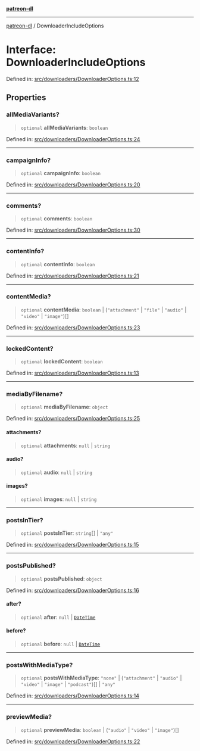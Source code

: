 [**patreon-dl**](../README.md)

***

[patreon-dl](../README.md) / DownloaderIncludeOptions

# Interface: DownloaderIncludeOptions

Defined in: [src/downloaders/DownloaderOptions.ts:12](https://github.com/patrickkfkan/patreon-dl/blob/13dcc2ff5398507f6088673ed657c12686142841/src/downloaders/DownloaderOptions.ts#L12)

## Properties

### allMediaVariants?

> `optional` **allMediaVariants**: `boolean`

Defined in: [src/downloaders/DownloaderOptions.ts:24](https://github.com/patrickkfkan/patreon-dl/blob/13dcc2ff5398507f6088673ed657c12686142841/src/downloaders/DownloaderOptions.ts#L24)

***

### campaignInfo?

> `optional` **campaignInfo**: `boolean`

Defined in: [src/downloaders/DownloaderOptions.ts:20](https://github.com/patrickkfkan/patreon-dl/blob/13dcc2ff5398507f6088673ed657c12686142841/src/downloaders/DownloaderOptions.ts#L20)

***

### comments?

> `optional` **comments**: `boolean`

Defined in: [src/downloaders/DownloaderOptions.ts:30](https://github.com/patrickkfkan/patreon-dl/blob/13dcc2ff5398507f6088673ed657c12686142841/src/downloaders/DownloaderOptions.ts#L30)

***

### contentInfo?

> `optional` **contentInfo**: `boolean`

Defined in: [src/downloaders/DownloaderOptions.ts:21](https://github.com/patrickkfkan/patreon-dl/blob/13dcc2ff5398507f6088673ed657c12686142841/src/downloaders/DownloaderOptions.ts#L21)

***

### contentMedia?

> `optional` **contentMedia**: `boolean` \| (`"attachment"` \| `"file"` \| `"audio"` \| `"video"` \| `"image"`)[]

Defined in: [src/downloaders/DownloaderOptions.ts:23](https://github.com/patrickkfkan/patreon-dl/blob/13dcc2ff5398507f6088673ed657c12686142841/src/downloaders/DownloaderOptions.ts#L23)

***

### lockedContent?

> `optional` **lockedContent**: `boolean`

Defined in: [src/downloaders/DownloaderOptions.ts:13](https://github.com/patrickkfkan/patreon-dl/blob/13dcc2ff5398507f6088673ed657c12686142841/src/downloaders/DownloaderOptions.ts#L13)

***

### mediaByFilename?

> `optional` **mediaByFilename**: `object`

Defined in: [src/downloaders/DownloaderOptions.ts:25](https://github.com/patrickkfkan/patreon-dl/blob/13dcc2ff5398507f6088673ed657c12686142841/src/downloaders/DownloaderOptions.ts#L25)

#### attachments?

> `optional` **attachments**: `null` \| `string`

#### audio?

> `optional` **audio**: `null` \| `string`

#### images?

> `optional` **images**: `null` \| `string`

***

### postsInTier?

> `optional` **postsInTier**: `string`[] \| `"any"`

Defined in: [src/downloaders/DownloaderOptions.ts:15](https://github.com/patrickkfkan/patreon-dl/blob/13dcc2ff5398507f6088673ed657c12686142841/src/downloaders/DownloaderOptions.ts#L15)

***

### postsPublished?

> `optional` **postsPublished**: `object`

Defined in: [src/downloaders/DownloaderOptions.ts:16](https://github.com/patrickkfkan/patreon-dl/blob/13dcc2ff5398507f6088673ed657c12686142841/src/downloaders/DownloaderOptions.ts#L16)

#### after?

> `optional` **after**: `null` \| [`DateTime`](../classes/DateTime.md)

#### before?

> `optional` **before**: `null` \| [`DateTime`](../classes/DateTime.md)

***

### postsWithMediaType?

> `optional` **postsWithMediaType**: `"none"` \| (`"attachment"` \| `"audio"` \| `"video"` \| `"image"` \| `"podcast"`)[] \| `"any"`

Defined in: [src/downloaders/DownloaderOptions.ts:14](https://github.com/patrickkfkan/patreon-dl/blob/13dcc2ff5398507f6088673ed657c12686142841/src/downloaders/DownloaderOptions.ts#L14)

***

### previewMedia?

> `optional` **previewMedia**: `boolean` \| (`"audio"` \| `"video"` \| `"image"`)[]

Defined in: [src/downloaders/DownloaderOptions.ts:22](https://github.com/patrickkfkan/patreon-dl/blob/13dcc2ff5398507f6088673ed657c12686142841/src/downloaders/DownloaderOptions.ts#L22)
